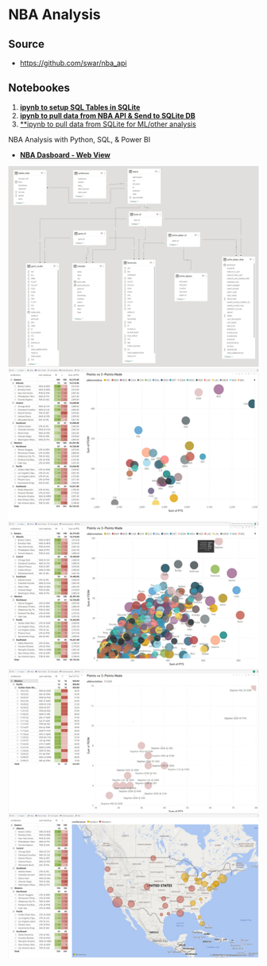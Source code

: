 # NBA Analysis

## Source
- https://github.com/swar/nba_api

## Notebookes
1. [**ipynb to setup SQL Tables in SQLite**](https://github.com/TaylorMadeData/NBA/blob/main/NBA_Create_SQL_Tables.ipynb)
2. [**ipynb to pull data from NBA API & Send to SQLite DB**](https://github.com/TaylorMadeData/NBA/blob/main/NBA_API_Notebook.ipynb)
3. [**ipynb to pull data from SQLite for ML/other analysis](https://github.com/TaylorMadeData/NBA/blob/main/NBA_SQL.ipynb)

NBA Analysis with Python, SQL, &amp; Power BI
- [**NBA Dasboard - Web View**](https://app.powerbi.com/view?r=eyJrIjoiOWNhZGU4ZjUtYWFhNC00N2M1LThjODktN2M5MzMyMGE0OTU3IiwidCI6IjRkNDJmNmE4LTcyOTctNGRhYS1iZjhiLTVhOGU5ZmJjOTE1MCJ9&pageName=ReportSection)

<img src ="https://github.com/TaylorMadeData/NBA/blob/main/Images/Table%20Diagram.jpg">

<img src ="https://github.com/TaylorMadeData/NBA/blob/main/Images/Home.jpg">

<img src ="https://github.com/TaylorMadeData/NBA/blob/main/Images/Home%20Drilldown.jpg">

<img src ="https://github.com/TaylorMadeData/NBA/blob/main/Images/Home%20Drilldown%20Games.jpg">

<img src ="https://github.com/TaylorMadeData/NBA/blob/main/Images/Map.jpg">
